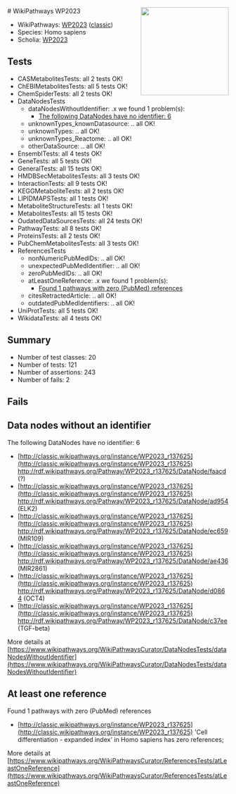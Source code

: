 <img style="float: right; width: 200px" src="https://upload.wikimedia.org/wikipedia/commons/thumb/8/83/Wplogo_with_text_500.png/640px-Wplogo_with_text_500.png" />
# WikiPathways WP2023

* WikiPathways: [WP2023](https://wikipathways.org/pathways/WP2023) ([classic](https://classic.wikipathways.org/instance/WP2023))
* Species: Homo sapiens
* Scholia: [WP2023](https://scholia.toolforge.org/wikipathways/WP2023)
## Tests
* CASMetabolitesTests: all 2 tests OK!
* ChEBIMetabolitesTests: all 5 tests OK!
* ChemSpiderTests: all 2 tests OK!
* DataNodesTests
    * dataNodesWithoutIdentifier: .x we found 1 problem(s):
        * [The following DataNodes have no identifier: 6](#d2d32fa5)
    * unknownTypes_knownDatasource: .. all OK!
    * unknownTypes: .. all OK!
    * unknownTypes_Reactome: .. all OK!
    * otherDataSource: .. all OK!
* EnsemblTests: all 4 tests OK!
* GeneTests: all 5 tests OK!
* GeneralTests: all 15 tests OK!
* HMDBSecMetabolitesTests: all 3 tests OK!
* InteractionTests: all 9 tests OK!
* KEGGMetaboliteTests: all 2 tests OK!
* LIPIDMAPSTests: all 1 tests OK!
* MetaboliteStructureTests: all 1 tests OK!
* MetabolitesTests: all 15 tests OK!
* OudatedDataSourcesTests: all 24 tests OK!
* PathwayTests: all 8 tests OK!
* ProteinsTests: all 2 tests OK!
* PubChemMetabolitesTests: all 3 tests OK!
* ReferencesTests
    * nonNumericPubMedIDs: .. all OK!
    * unexpectedPubMedIdentifier: .. all OK!
    * zeroPubMedIDs: .. all OK!
    * atLeastOneReference: .x we found 1 problem(s):
        * [Found 1 pathways with zero (PubMed) references](#d0a459f0)
    * citesRetractedArticle: .. all OK!
    * outdatedPubMedIdentifiers: .. all OK!
* UniProtTests: all 5 tests OK!
* WikidataTests: all 4 tests OK!


## Summary

* Number of test classes: 20
* Number of tests: 121
* Number of assertions: 243
* Number of fails: 2

## Fails

<a name="d2d32fa5" />

## Data nodes without an identifier

The following DataNodes have no identifier: 6

* [http://classic.wikipathways.org/instance/WP2023_r137625](http://classic.wikipathways.org/instance/WP2023_r137625) http://rdf.wikipathways.org/Pathway/WP2023_r137625/DataNode/faacd (?)
* [http://classic.wikipathways.org/instance/WP2023_r137625](http://classic.wikipathways.org/instance/WP2023_r137625) http://rdf.wikipathways.org/Pathway/WP2023_r137625/DataNode/ad954 (ELK2)
* [http://classic.wikipathways.org/instance/WP2023_r137625](http://classic.wikipathways.org/instance/WP2023_r137625) http://rdf.wikipathways.org/Pathway/WP2023_r137625/DataNode/ec659 (MIR109)
* [http://classic.wikipathways.org/instance/WP2023_r137625](http://classic.wikipathways.org/instance/WP2023_r137625) http://rdf.wikipathways.org/Pathway/WP2023_r137625/DataNode/ae436 (MIR2861)
* [http://classic.wikipathways.org/instance/WP2023_r137625](http://classic.wikipathways.org/instance/WP2023_r137625) http://rdf.wikipathways.org/Pathway/WP2023_r137625/DataNode/d0864 (OCT4)
* [http://classic.wikipathways.org/instance/WP2023_r137625](http://classic.wikipathways.org/instance/WP2023_r137625) http://rdf.wikipathways.org/Pathway/WP2023_r137625/DataNode/c37ee (TGF-beta)


More details at [https://www.wikipathways.org/WikiPathwaysCurator/DataNodesTests/dataNodesWithoutIdentifier](https://www.wikipathways.org/WikiPathwaysCurator/DataNodesTests/dataNodesWithoutIdentifier)

<a name="d0a459f0" />

## At least one reference

Found 1 pathways with zero (PubMed) references

* [http://classic.wikipathways.org/instance/WP2023_r137625](http://classic.wikipathways.org/instance/WP2023_r137625) 'Cell differentiation - expanded index' in Homo sapiens has zero references; 


More details at [https://www.wikipathways.org/WikiPathwaysCurator/ReferencesTests/atLeastOneReference](https://www.wikipathways.org/WikiPathwaysCurator/ReferencesTests/atLeastOneReference)

